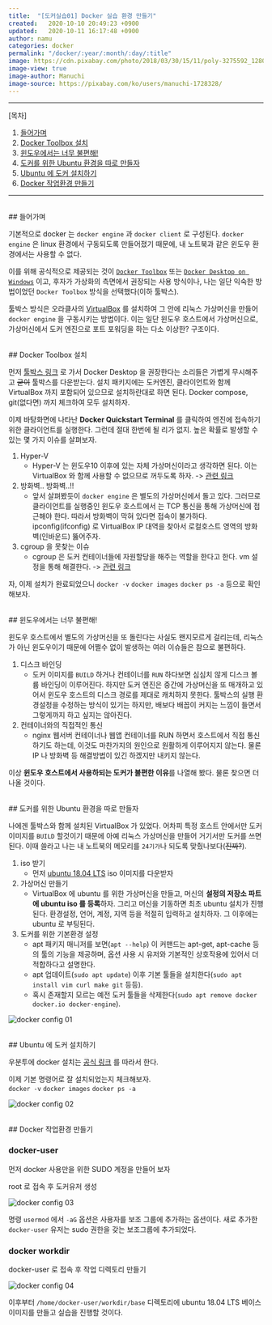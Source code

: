 ```yaml
---
title:  "[도커실습01] Docker 실습 환경 만들기"
created:   2020-10-10 20:49:23 +0900
updated:   2020-10-11 16:17:48 +0900
author: namu
categories: docker
permalink: "/docker/:year/:month/:day/:title"
image: https://cdn.pixabay.com/photo/2018/03/30/15/11/poly-3275592_1280.jpg
image-view: true
image-author: Manuchi
image-source: https://pixabay.com/ko/users/manuchi-1728328/
---
```



---

[목차]

1. [들어가며](#들어가며)
2. [Docker Toolbox 설치](#docker-toolbox-설치)
3. [윈도우에서는 너무 불편해!](#윈도우에서는-너무-불편해)
4. [도커를 위한 Ubuntu 환경을 따로 만들자](#도커를-위한-ubuntu-환경을-따로-만들자)
5. [Ubuntu 에 도커 설치하기](#ubuntu-에-도커-설치하기)
6. [Docker 작업환경 만들기](#docker-작업환경-만들기)

---

<br>
## 들어가며

기본적으로 docker 는 ```docker engine``` 과 ```docker client``` 로 구성된다.
```docker engine``` 은 linux 환경에서 구동되도록 만들어졌기 때문에,
내 노트북과 같은 윈도우 환경에서는 사용할 수 없다.

이를 위해 공식적으로 제공되는 것이 [```Docker Toolbox```](https://docs.docker.com/toolbox/toolbox_install_windows/)
또는 [```Docker Desktop on Windows```](https://docs.docker.com/docker-for-windows/install/) 이고,
후자가 가상화의 측면에서 권장되는 사용 방식이나, 나는 일단 익숙한 방법이었던 ```Docker Toolbox``` 방식을 선택했다(이하 툴박스).

툴박스 방식은 오라클사의 [VirtualBox](https://www.virtualbox.org/wiki/VirtualBox) 를 설치하여
그 안에 리눅스 가상머신을 만들어 ```docker engine``` 을 구동시키는 방법이다.
이는 일단 윈도우 호스트에서 가상머신으로, 가상머신에서 도커 엔진으로 포트 포워딩을 하는 다소 이상한? 구조이다.

<br>
## Docker Toolbox 설치

먼저 [툴박스 링크](https://docs.docker.com/toolbox/toolbox_install_windows/) 로 가서
Docker Desktop 을 권장한다는 소리들은 가볍게 무시해주고 <del>굳이</del> 툴박스를 다운받는다.
설치 패키지에는 도커엔진, 클라이언트와 함께 VirtualBox 까지 포함되어 있으므로 설치하란대로 하면 된다.
Docker compose, git(없다면) 까지 체크하여 모두 설치하자.

이제 바탕화면에 나타난 **Docker Quickstart Terminal** 를 클릭하여 엔진에 접속하기 위한 클라이언트를 실행한다.
그런데 절대 한번에 될 리가 없지. 높은 확률로 발생할 수 있는 몇 가지 이슈를 살펴보자.

1. Hyper-V
    - Hyper-V 는 윈도우10 이후에 있는 자체 가상머신이라고 생각하면 된다.
    이는 VirtualBox 와 함께 사용할 수 없으므로 꺼두도록 하자. -> [관련 링크](https://lsjsj92.tistory.com/423)
2. 방화벽.. 방화벽..!!
    - 앞서 살펴봤듯이 ```docker engine``` 은 별도의 가상머신에서 돌고 있다.
    그러므로 클라이언트를 실행중인 윈도우 호스트에서 는 TCP 통신을 통해 가상머신에 접근해야 한다.
    따라서 방화벽이 막혀 있다면 접속이 불가하다.
    ipconfig(ifconfig) 로 VirtualBox IP 대역을 찾아서 로컬호스트 영역의 방화벽(인바운드) 뚫어주자.
3. cgroup 을 못찾는 이슈
    - cgroup 은 도커 컨테이너들에 자원할당을 해주는 역할을 한다고 한다. vm 설정을 통해 해결한다.
    -> [관련 링크](https://lsjsj92.tistory.com/424?category=762556)

자, 이제 설치가 완료되었으니 ```docker -v``` ```docker images``` ```docker ps -a``` 등으로 확인해보자.

<br>
## 윈도우에서는 너무 불편해!

윈도우 호스트에서 별도의 가상머신을 또 돌린다는 사실도 왠지모르게 걸리는데,
리눅스가 아닌 윈도우이기 때문에 어쩔수 없이 발생하는 여러 이슈들은 참으로 불편하다.

1. 디스크 바인딩
    - 도커 이미지를 ```BUILD``` 하거나 컨테이너를 ```RUN``` 하다보면 심심치 않게 디스크 볼륨 바인딩이 이루어진다.
    하지만 도커 엔진은 중간에 가상머신을 또 매개하고 있어서 윈도우 호스트의 디스크 경로를 제대로 캐치하지 못한다.
    툴박스의 실행 환경설정을 수정하는 방식이 있기는 하지만, 배보다 배꼽이 커지는 느낌이 들면서 그렇게까지 하고 싶지는 않아진다.
2. 컨테이너와의 직접적인 통신
    - nginx 웹서버 컨테이너나 웹앱 컨테이너를 RUN 하면서 호스트에서 직접 통신하기도 하는데, 이것도 마찬가지의 원인으로
    원활하게 이루어지지 않는다. 물론 IP 나 방화벽 등 해결방법이 있긴 하겠지만 내키지 않는다.

이상 **윈도우 호스트에서 사용하되는 도커가 불편한 이유**를 나열해 봤다. 물론 찾으면 더 나올 것이다.

<br>
## 도커를 위한 Ubuntu 환경을 따로 만들자

나에겐 툴박스와 함께 설치된 VirtualBox 가 있었다.
어차피 특정 호스트 안에서만 도커 이미지를 ```BUILD``` 할것이기 때문에 아예 리눅스 가상머신을 만들어 거기서만 도커를 쓰면 된다.
이때 쓸라고 나는 내 노트북의 메모리를 ```24기가```나 되도록 맞췄나보다(<del>진짜?</del>).

1. iso 받기
    - 먼저 [ubuntu 18.04 LTS](https://releases.ubuntu.com/18.04/) iso 이미지를 다운받자
2. 가상머신 만들기
    - VirtualBox 에 ubuntu 를 위한 가상머신을 만들고, 머신의 **설정의 저장소 파트에 ubuntu iso 를 등록**하자.
    그리고 머신을 기동하면 최초 ubuntu 설치가 진행된다. 환경설정, 언어, 계정, 지역 등을 적절히 입력하고 설치하자.
    그 이후에는 ubuntu 로 부팅된다.
3. 도커를 위한 기본환경 설정
    - apt 패키지 매니저를 보면(```apt --help```) 이 커맨드는 apt-get, apt-cache 등의 툴의 기능을 제공하며,
    옵션 사용 시 유저와 기본적인 상호작용에 있어서 더 적합하다고 설명한다.
    - apt 업데이트(```sudo apt update```) 이후 기본 툴들을 설치한다(```sudo apt install vim curl make git``` 등등).
    - 혹시 존재할지 모르는 예전 도커 툴들을 삭제한다(```sudo apt remove docker docker.io docker-engine```).

![docker config 01](https://daesungra.github.io/namu/assets/post-img/docker_config01.png)

<br>
## Ubuntu 에 도커 설치하기

우분투에 docker 설치는 [공식 링크](https://docs.docker.com/engine/install/ubuntu/) 를 따라서 한다.

이제 기본 명령어로 잘 설치되었는지 체크해보자.<br>
```docker -v``` ```docker images``` ```docker ps -a```

![docker config 02](https://daesungra.github.io/namu/assets/post-img/docker_config02.png)

<br>
## Docker 작업환경 만들기

### docker-user

먼저 docker 사용만을 위한 SUDO 계정을 만들어 보자

root 로 접속 후 도커유저 생성

![docker config 03](https://daesungra.github.io/namu/assets/post-img/docker_config03.png)

명령 ```usermod``` 에서 ```-aG``` 옵션은 사용자를 보조 그룹에 추가하는 옵션이다.
새로 추가한 ```docker-user``` 유저는 sudo 권한을 갖는 보조그룹에 추가되었다.

### docker workdir

docker-user 로 접속 후 작업 디렉토리 만들기

![docker config 04](https://daesungra.github.io/namu/assets/post-img/docker_config04.png)

이후부터 ```/home/docker-user/workdir/base``` 디렉토리에
ubuntu 18.04 LTS 베이스 이미지를 만들고 실습을 진행할 것이다.
